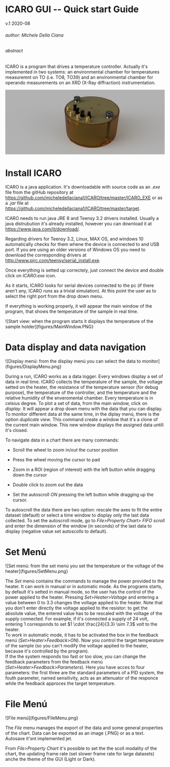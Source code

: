 
#   ICARO GUI -- Quick start Guide
  v.1 2020-08

###### author: Michele Della Ciana

###### abstract
  ICARO is a program that drives a temperature controller. Actually it's
  implemented in two systems: an environmental chamber for temperatures
  measuremnt on TO (i.e. TO8, TO39) and an environmental chamber for
  operando measurements on an XRD (X-Ray diffraction) instrumentation.

![image](figures/Chamber3D_2020-Aug-25_10-49-30AM-000_CustomizedView10613288093_png.png)

Install ICARO
=============

ICARO is a java application. It's downloadable with source code as an
*.exe* file from the gitHub repository at
<https://github.com/micheledellaciana1/ICARO/tree/master/ICARO_EXE> or
as a *.jar* file at
<https://github.com/micheledellaciana1/ICARO/tree/master/target>.

ICARO needs to run java JRE 8 and Teensy 3.2 drivers installed. Usually
a java distrubution it's already installed, however you can download it
at <https://www.java.com/it/download/>.

Regarding drivers for Teensy 3.2, Linux, MAX OS, and windows 10
automatically checks for them whene the device is connected to and USB
port. If you are using an older versions of Windows OS you need to
download the corresponding drivers at
<http://www.pjrc.com/teensy/serial_install.exe>.

Once everything is setted up correctely, just connect the device and
double click on *ICARO.exe* icon.

As it starts, ICARO looks for serial devices connected to the pc (if
there aren't any, ICARO runs as a trivial simulation). At this point the
user as to select the right port from the drop down menu.

If everything is working properly, it will appear the main window of the
program, that shows the temperature of the sample in real time.

![Start view: when the program starts it displays the temperature of the
sample holder](figures/MainWindow.PNG}

Data display and data navigation
================================

![Display menú: from the display menú you can select the data to
monitor](figures/DisplayMenu.png}

During a run, ICARO works as a data logger. Every windows display a set
of data in real time. ICARO collects the temperature of the sample, the
voltage setted on the heater, the resistance of the temperature sensor
(for debug purpose), the temperature of the controller, and the
temperature and the relative humidity of the enveromental chamber. Every
temperature is in celsius degree. To plot a set of data, from the main
window, click on *display*. It will appear a drop down menu with the
data that you can display.\
To monitor different data at the same time, in the diplay menú, there is
the option *duplicate view*. This command create a window that it's a
clone of the current main window. This new window displays the assigned
data untill it's closed.

To navigate data in a chart there are many commands:

-   Scroll the wheel to zoom in/out the cursor position

-   Press the wheel moving the cursor to pad

-   Zoom in a ROI (region of interest) with the left button while
    dragging down the cursor

-   Double click to zoom out the data

-   Set the autoscroll *ON* pressing the left button while dragging up
    the cursor.

To autoscroll the data there are two option: rescale the axes to fit the
entire dataset (default) or select a time window to display only the
last data collected. To set the autoscroll mode, go to *File\>Property
Chart\> FIFO scroll* and enter the dimension of the window (in seconds)
of the last data to display (negative value set autoscolls to default).

Set Menú
========

![Set menú: from the set menú you set the temperature or the voltage of
the heater](figures/SetMenu.png}

The *Set* menú contains the commands to manage the power provided to the
heater. It can work in manual or in automatic mode. As the programs
starts, by default it's setted in manual mode, so the user has the
control of the power applied to the heater. Pressing
*Set\>Heater\>Voltage* and entering a value between 0 to 3.3 changes the
voltage applied to the heater. Note that you don't enter directly the
voltage applied to the resistor: to get the absolute value, the entered
value has to be rescaled with the voltage of the supply connected. For
example, if it's connected a supply of 24 volt, entering 1 corresponds
to set $1 \cdot \frac{24}{3.3} \sim 7.3$ *volt* to the heater.\
To work in automatic mode, it has to be activated the box in the
feedback menú (*Set\>Heater\>Feedback\>ON*). Now you control the target
temperature of the sample (so you can't modify the voltage applied to
the heater, because it's controlled by the program).\
If the the system responds too fast or too slow, you can change the
feedback parameters from the feedback menú
(*Set\>Heater\>Feedback\>Parameters*). Here you have acces to four
parameters: the first three are the standard parameters of a PID system,
the fouth parameter, named sensitivity, acts as an attenuator of the
responce while the feedback approces the target temperature.

File Menú
=========

![File menú](figures/FileMenu.png}

The *File* menu manages the export of the data and some general
properties of the chart. Data can be exported as an image (.PNG) or as a
text. Autosave it'snt implemented jet.

From *File\>Property Chart* it's possible to set the the scoll modality
of the chart, the updating frame rate (set slower frame rate for large
datasets) anche the theme of the GUI (Light or Dark).
